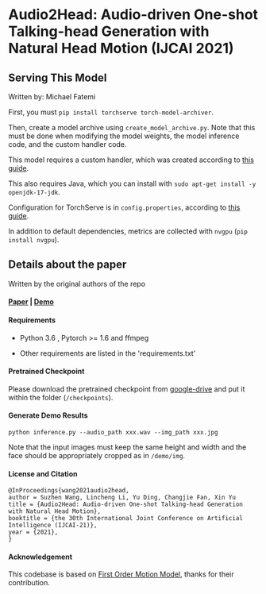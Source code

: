 # Audio2Head: Audio-driven One-shot Talking-head Generation with Natural Head Motion (IJCAI 2021)

## Serving This Model

Written by: Michael Fatemi

First, you must `pip install torchserve torch-model-archiver`.

Then, create a model archive using `create_model_archive.py`. Note that this must be done when modifying the model weights, the model inference code, and the custom handler code.

This model requires a custom handler, which was created according to [this guide](https://github.com/pytorch/serve/blob/master/docs/custom_service.md).

This also requires Java, which you can install with `sudo apt-get install -y openjdk-17-jdk`.

Configuration for TorchServe is in `config.properties`, according to [this guide](https://pytorch.org/serve/configuration.html).

In addition to default dependencies, metrics are collected with `nvgpu` (`pip install nvgpu`).

## Details about the paper

Written by the original authors of the repo

#### [Paper](https://www.ijcai.org/proceedings/2021/0152.pdf) | [Demo](https://www.youtube.com/watch?v=xvcBJ29l8rA)

#### Requirements

- Python 3.6 , Pytorch >= 1.6 and ffmpeg

- Other requirements are listed in the 'requirements.txt'

  

#### Pretrained Checkpoint

Please download the pretrained checkpoint from [google-drive](https://drive.google.com/file/d/1tvI43ZIrnx9Ti2TpFiEO4dK5DOwcECD7/view?usp=sharing) and put it within the folder (`/checkpoints`).



#### Generate Demo Results

```
python inference.py --audio_path xxx.wav --img_path xxx.jpg
```

Note that the input images must keep the same height and width and the face should be appropriately cropped as in `/demo/img`.



#### License and Citation

```
@InProceedings{wang2021audio2head,
author = Suzhen Wang, Lincheng Li, Yu Ding, Changjie Fan, Xin Yu
title = {Audio2Head: Audio-driven One-shot Talking-head Generation with Natural Head Motion},
booktitle = {the 30th International Joint Conference on Artificial Intelligence (IJCAI-21)},
year = {2021},
}
```



#### Acknowledgement

This codebase is based on [First Order Motion Model](https://github.com/AliaksandrSiarohin/first-order-model), thanks for their contribution.





